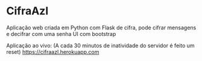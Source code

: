 # CifraAzl

Aplicação web criada em Python com Flask de cifra, pode cifrar mensagens e decifrar com uma senha 
UI com bootstrap 

Aplicação ao vivo: (A cada 30 minutos de inatividade do servidor é feito um reset)
https://cifraazl.herokuapp.com
